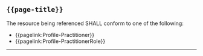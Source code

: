 ## <code>{{page-title}}</code>
	
The resource being referenced SHALL conform to one of the following:
- {{pagelink:Profile-Practitioner}}
- {{pagelink:Profile-PractitionerRole}}

---

